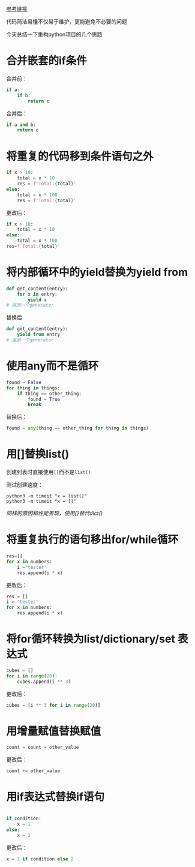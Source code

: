[参考链接](https://sourcery.ai/blog/explaining-refactorings-1/)

代码简洁易懂不仅易于维护，更能避免不必要的问题

今天总结一下重构python项目的几个思路
# 合并嵌套的if条件
合并前：
```python
if a:
    if b:
        return c
```
合并后：

```python
if a and b:
    return c
```
# 将重复的代码移到条件语句之外

```python
if x > 10:
    total = x * 10
    res = f'Total:{total}'
else:
    total = x * 100
    res = f'Total:{total}'
```
更改后：
```python
if x > 10:
    total = x * 10
else:
    total = x * 100
res=f'Total:{total}'
```

# 将内部循环中的yield替换为yield from

```python
def get_content(entry):
    for x in entry:
        yield x
# 返回一个generator
```
替换后
```python
def get_content(entry):
    yield from entry
# 返回一个generator
```

# 使用any而不是循环
```python
found = False
for thing in things:
    if thing == other_thing:
        found = True
        break
```
替换后：
```python
found = any(thing == other_thing for thing in things)
```

# 用[]替换list()
创建列表时直接使用`[]`而不是`list()`

测试创建速度：
```shell
python3 -m timeit "x = list()"
python3 -m timeit "x = []"
```
*同样的原因和性能表现，使用{}替代dict()*

# 将重复执行的语句移出for/while循环
```python
res=[]
for x in numbers:
    i ='tester'
    res.append(i * x)
```
更改后：
```python
res = []
i = 'tester'
for x in numbers:
    res.append(i * x)
```

# 将for循环转换为list/dictionary/set 表达式
```python
cubes = []
for i in range(20):
    cubes.append(i ** 3)
```
更改后：
```python
cubes = [i ** 3 for i in range(20)]
```
# 用增量赋值替换赋值
```python
count = count + other_value
```
更改后：
```python
count += other_value
```
# 用if表达式替换if语句
```python

if condition:
    x = 1
else:
    x = 2
```
更改后：
```python
x = 1 if condition else 2
```